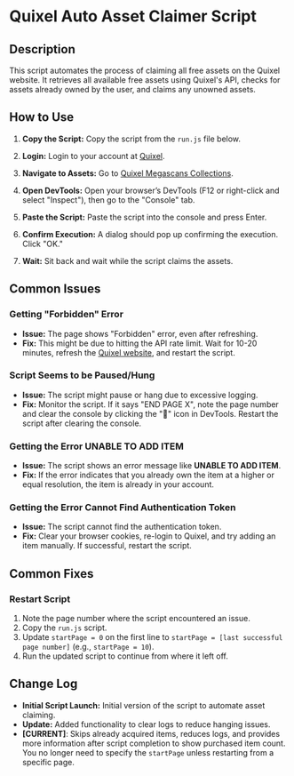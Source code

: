 # Quixel Auto Asset Claimer Script

## Description
This script automates the process of claiming all free assets on the Quixel website. It retrieves all available free assets using Quixel's API, checks for assets already owned by the user, and claims any unowned assets.

## How to Use

1. **Copy the Script:**
   Copy the script from the `run.js` file below.

2. **Login:**
   Login to your account at [Quixel](https://quixel.com).

3. **Navigate to Assets:**
   Go to [Quixel Megascans Collections](https://quixel.com/megascans/collections).

4. **Open DevTools:**
   Open your browser’s DevTools (F12 or right-click and select "Inspect"), then go to the "Console" tab.

5. **Paste the Script:**
   Paste the script into the console and press Enter.

6. **Confirm Execution:**
   A dialog should pop up confirming the execution. Click "OK."

7. **Wait:**
   Sit back and wait while the script claims the assets.

## Common Issues

### Getting "Forbidden" Error
- **Issue:** The page shows "Forbidden" error, even after refreshing.
- **Fix:** This might be due to hitting the API rate limit. Wait for 10-20 minutes, refresh the [Quixel website](https://quixel.com), and restart the script.

### Script Seems to be Paused/Hung
- **Issue:** The script might pause or hang due to excessive logging.
- **Fix:** Monitor the script. If it says "END PAGE X", note the page number and clear the console by clicking the "🚫" icon in DevTools. Restart the script after clearing the console.

### Getting the Error **UNABLE TO ADD ITEM**
- **Issue:** The script shows an error message like **UNABLE TO ADD ITEM**.
- **Fix:** If the error indicates that you already own the item at a higher or equal resolution, the item is already in your account.

### Getting the Error **Cannot Find Authentication Token**
- **Issue:** The script cannot find the authentication token.
- **Fix:** Clear your browser cookies, re-login to Quixel, and try adding an item manually. If successful, restart the script.

## Common Fixes

### Restart Script
1. Note the page number where the script encountered an issue.
2. Copy the `run.js` script.
3. Update `startPage = 0` on the first line to `startPage = [last successful page number]` (e.g., `startPage = 10`).
4. Run the updated script to continue from where it left off.

## Change Log

- **Initial Script Launch:** Initial version of the script to automate asset claiming.
- **Update:** Added functionality to clear logs to reduce hanging issues.
- **[CURRENT]**: Skips already acquired items, reduces logs, and provides more information after script completion to show purchased item count. You no longer need to specify the `startPage` unless restarting from a specific page.

